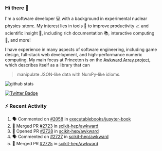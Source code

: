 ### Hi there 👋 

I'm a software developer 💻 with a background in experimental nuclear physics :atom:. My interest lies in tools :wrench: to improve productivity :chart_with_upwards_trend: and scientific insight :telescope:, including rich documentation 📚, interactive computing 🧮, and more! 

I have experience in many aspects of software engineering, including game design, full-stack web development, and high-performance numeric computing. My main focus at Princeton is on the [Awkward Array project](awkward-array.org/), which describes itself as a library that can 
> manipulate JSON-like data with NumPy-like idioms.

![github stats](https://github-readme-stats.vercel.app/api?username=agoose77&show_icons=true&hide_rank=true&hide_title=true&bg_color=30,e76445,904e95&text_color=efe3ec&icon_color=efe3ec)
<!--
**agoose77/agoose77** is a ✨ _special_ ✨ repository because its `README.md` (this file) appears on your GitHub profile.

Here are some ideas to get you started:

- 🔭 I’m currently working on ...
- 🌱 I’m currently learning ...
- 👯 I’m looking to collaborate on ...
- 🤔 I’m looking for help with ...
- 💬 Ask me about ...
- 📫 How to reach me: ...
- 😄 Pronouns: ...
- ⚡ Fun fact: ...
-->

[![Twitter Badge](https://img.shields.io/twitter/follow/agoose77?style=flat-square&logo=Twitter&logoColor=white&color=cornflowerblue)](https://twitter.com/agoose77)

### :zap: Recent Activity

<!--START_SECTION:activity-->
1. 🗣 Commented on [#2058](https://github.com/executablebooks/jupyter-book/issues/2058#issuecomment-1738254766) in [executablebooks/jupyter-book](https://github.com/executablebooks/jupyter-book)
2. 🎉 Merged PR [#2723](https://github.com/scikit-hep/awkward/pull/2723) in [scikit-hep/awkward](https://github.com/scikit-hep/awkward)
3. 💪 Opened PR [#2728](https://github.com/scikit-hep/awkward/pull/2728) in [scikit-hep/awkward](https://github.com/scikit-hep/awkward)
4. 🗣 Commented on [#2727](https://github.com/scikit-hep/awkward/issues/2727#issuecomment-1738032109) in [scikit-hep/awkward](https://github.com/scikit-hep/awkward)
5. 🎉 Merged PR [#2725](https://github.com/scikit-hep/awkward/pull/2725) in [scikit-hep/awkward](https://github.com/scikit-hep/awkward)
<!--END_SECTION:activity-->
